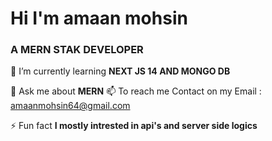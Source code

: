 <h1 align="left">Hi I'm amaan mohsin</h1>
<h3 align="left">A MERN STAK DEVELOPER</h3>

🌱 I’m currently learning **NEXT JS 14 AND MONGO DB**

💬 Ask me about **MERN**
📫 To reach me Contact on my Email : amaanmohsin64@gmail.com

⚡ Fun fact **I mostly intrested in api's and server side logics**

